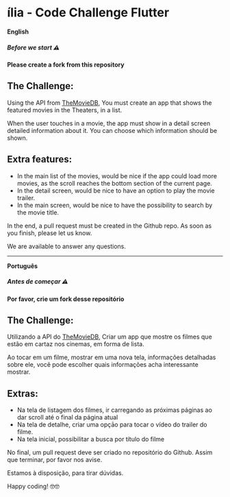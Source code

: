 # ília - Code Challenge Flutter
**English**
##### Before we start ⚠️
**Please create a fork from this repository**

## The Challenge:
Using the API from [TheMovieDB](https://developers.themoviedb.org/3/getting-started/introduction), You must create an app that shows the featured movies in the Theaters, in a list.

When the user touches in a movie, the app must show in a detail screen detailed information about it. You can choose which information should be shown.

## Extra features:

- In the main list of the movies, would be nice if the app could load more movies, as the scroll reaches the bottom section of the current page.
- In the detail screen, would be nice to have an option to play the movie trailer.
- In the main screen, would be nice to have the possibility to search by the movie title.

In the end, a pull request must be created in the Github repo. As soon as you finish, please let us know.

We are available to answer any questions.

***

**Português**
##### Antes de começar ⚠️
**Por favor, crie um fork desse repositório**

## The Challenge:
Utilizando a API do [TheMovieDB](https://developers.themoviedb.org/3/getting-started/introduction), Criar um app que mostre os filmes que estão em cartaz nos cinemas, em forma de lista.

Ao tocar em um filme, mostrar em uma nova tela, informações detalhadas sobre ele, você pode escolher quais informações acha interessante mostrar.

## Extras:

- Na tela de listagem dos filmes, ir carregando as próximas páginas ao dar scroll até o final da página atual
- Na tela de detalhe, criar uma opçāo para tocar o vídeo do trailer do filme.
- Na tela inicial, possibilitar a busca por título do filme


No final, um pull request deve ser criado no repositório do Github. Assim que terminar, por favor nos avise.

Estamos à disposição, para tirar dúvidas.

Happy coding! 🤓🤓
